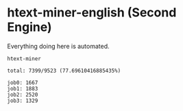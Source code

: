 # htext-miner-english (Second Engine)

Everything doing here is automated.

```
htext-miner

total: 7399/9523 (77.69610416885435%)

job0: 1667
job1: 1883
job2: 2520
job3: 1329
```
